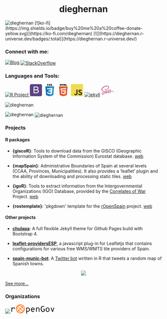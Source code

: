 <h1 align="center">dieghernan</h1>
<img src="https://komarev.com/ghpvc/?username=dieghernan&label=Profile%20views&color=44be16&style=flat" alt="dieghernan" />
[![ko-fi](https://img.shields.io/badge/buy%20me%20a%20coffee-donate-yellow.svg)](https://ko-fi.com/dieghernan)
[![](https://dieghernan.r-universe.dev/badges/:total)](https://dieghernan.r-universe.dev/)

<h3 align="left">Connect with me:</h3>
<p align="left">
<a href="https://dieghernan.github.io/"><img src="https://raw.githubusercontent.com/FortAwesome/Font-Awesome/master/svgs/solid/blog.svg" alt="Blog" height="30"></a>
    <a href="https://stackoverflow.com/users/7877917/dieghernan" target="blank"><img align="center" src="https://raw.githubusercontent.com/FortAwesome/Font-Awesome/master/svgs/brands/stack-overflow.svg" alt="StackOverflow" height="30" /></a>

</p>

<h3 align="left">Languages and Tools:</h3>
<p align="left">
    <a href="https://www.r-project.org/" target="_blank"><img src="https://www.r-project.org/Rlogo.png" alt="R Project" height="40" />   </a>
  <a href="https://getbootstrap.com" target="_blank"><img src="https://raw.githubusercontent.com/devicons/devicon/master/icons/bootstrap/bootstrap-plain.svg" alt="bootstrap" width="40" height="40" /></a>
    <a href="https://www.w3schools.com/css/" target="_blank"><img src="https://raw.githubusercontent.com/devicons/devicon/master/icons/css3/css3-original-wordmark.svg" alt="css3" width="40" height="40" /></a>
    <a href="https://www.w3.org/html/" target="_blank"><img src="https://raw.githubusercontent.com/devicons/devicon/master/icons/html5/html5-original-wordmark.svg" alt="html5" width="40" height="40" /></a>
    <a href="https://developer.mozilla.org/en-US/docs/Web/JavaScript" target="_blank"><img src="https://raw.githubusercontent.com/devicons/devicon/master/icons/javascript/javascript-original.svg" alt="javascript" width="40" height="40" /></a>
    <a href="https://jekyllrb.com/" target="_blank"><img src="https://www.vectorlogo.zone/logos/jekyllrb/jekyllrb-icon.svg" alt="jekyll" width="40" height="40" /></a>
    <a href="https://sass-lang.com" target="_blank"><img src="https://raw.githubusercontent.com/devicons/devicon/master/icons/sass/sass-original.svg" alt="sass" width="40" height="40" /></a>
</p>

<p><img align="center" src=https://cr-skills-chart-widget.azurewebsites.net/api/api?username=dieghernan&skills=JavaScript,R,HTML,CSS,SASS,Liquid&height=150&width=400" alt="dieghernan" /></p>

<p><img align="left" src="https://github-readme-stats.vercel.app/api?username=dieghernan&show_icons=true&locale=en" alt="dieghernan" /></p>

<p>&nbsp;<img align="center" src="https://github-readme-streak-stats.herokuapp.com/?user=dieghernan&" alt="dieghernan" /></p>

<h3 align="left">Projects</h3>

<h4 align="left">R packages</h4>

- **{giscoR}**: Tools to download data from the GISCO (Geographic Information System of the Commission) Eurostat database. [web](https://ropensci.github.io/giscoR/)

- **{mapSpain}**: Administrative Boundaries of Spain at several levels (CCAA, Provinces, Municipalities). It also provides a ‘leaflet’ plugin and the ability of downloading and processing static tiles. [web](https://ropenspain.github.io/mapSpain/)

- **{igoR}**: Tools to extract information from the Intergovernmental Organizations (IGO) Database, provided by the [Correlates of War](https://correlatesofwar.org/data-sets/IGOs) Project. [web](https://dieghernan.github.io/igoR/)

- **{rostemplate}**: 'pkgdown' template for the [rOpenSpain](https://ropenspain.es/) project. [web](https://ropenspain.github.io/rostemplate)

<h4 align="left">Other projects</h4>

- **[chulapa](https://dieghernan.github.io/chulapa)**: A full flexible Jekyll theme for Github Pages build with Bootstrap 4.

- **[leaflet-providersESP](https://dieghernan.github.io/leaflet-providersESP/)**, a javascript plug-in for Leafletjs that contains configurations for various free WMS/WMTS tile providers of Spain.

- **[spain-munic-bot](https://dieghernan.github.io/spain-munic-bot/)**: A [Twitter bot](https://twitter.com/spainmunic) written in R that tweets a random map of Spanish towns.

<p align="center">
  <img width="200" src="https://dieghernan.github.io/spain-munic-bot/assets/img/munic-streets.png">
</p>



[See more...](https://dieghernan.github.io/projects/)

<h3 align="left">Organizations</h3>
<a href="https://ropenspain.es/" target="blank"><img src='https://ropenspain.es/img/logo-small.png' height=30></a> <a href="http://ropengov.org/" target="blank"><img src='https://raw.githubusercontent.com/rOpenGov/homepage/master/static/images/logo2020_black_orange.svg' height=30></a>

